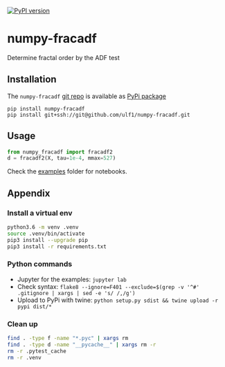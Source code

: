 [![PyPI version](https://badge.fury.io/py/numpy-fracadf.svg)](https://badge.fury.io/py/numpy-fracadf)


# numpy-fracadf
Determine fractal order by the ADF test

## Installation 
The `numpy-fracadf` [git repo](http://github.com/ulf1/numpy-fracadf) is available as [PyPi package](https://pypi.org/project/numpy-fracadf)

```
pip install numpy-fracadf
pip install git+ssh://git@github.com/ulf1/numpy-fracadf.git
```


## Usage
```py
from numpy_fracadf import fracadf2
d = fracadf2(X, tau=1e-4, mmax=527)
```

Check the [examples](http://github.com/ulf1/numpy-fracadf/examples) folder for notebooks.


## Appendix

### Install a virtual env

```sh
python3.6 -m venv .venv
source .venv/bin/activate
pip3 install --upgrade pip
pip3 install -r requirements.txt
```

### Python commands

* Jupyter for the examples: `jupyter lab`
* Check syntax: `flake8 --ignore=F401 --exclude=$(grep -v '^#' .gitignore | xargs | sed -e 's/ /,/g')`
* Upload to PyPi with twine: `python setup.py sdist && twine upload -r pypi dist/*`

### Clean up

```sh
find . -type f -name "*.pyc" | xargs rm
find . -type d -name "__pycache__" | xargs rm -r
rm -r .pytest_cache
rm -r .venv
```
